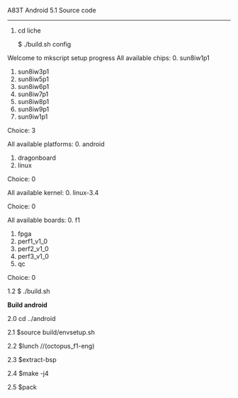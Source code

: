  A83T Android 5.1 Source code

----------

1. cd liche

   $ ./build.sh config          

Welcome to mkscript setup progress
All available chips:
   0. sun8iw1p1
   1. sun8iw3p1
   2. sun8iw5p1
   3. sun8iw6p1
   4. sun8iw7p1
   5. sun8iw8p1
   6. sun8iw9p1
   7. sun9iw1p1
 
Choice: 3


All available platforms:
   0. android
   1. dragonboard
   2. linux
 
Choice: 0


All available kernel:
   0. linux-3.4
 
Choice: 0


All available boards:
   0. f1
   1. fpga
   2. perf1_v1_0
   3. perf2_v1_0
   4. perf3_v1_0
   5. qc

Choice: 0


1.2
   $ ./build.sh 


**Build android** 

2.0 cd ../android 


2.1
   $source build/envsetup.sh
   
   
2.2
   $lunch    //(octopus_f1-eng)
   
   
2.3
   $extract-bsp
   
   
2.4
   $make -j4
   
   
2.5
   $pack
   
   










